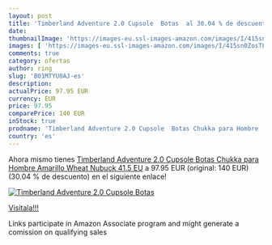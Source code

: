 ```yaml
---
layout: post
title: 'Timberland Adventure 2.0 Cupsole  Botas  al 30.04 % de descuento'
date: 
thumbnailImage: 'https://images-eu.ssl-images-amazon.com/images/I/415sn0ZosTL._SL200_.jpg'
images: [ 'https://images-eu.ssl-images-amazon.com/images/I/415sn0ZosTL._SL200_.jpg' ]
comments: true
category: ofertas
author: ring
slug: 'B01MTYU0AJ-es'
description:
actualPrice: 97.95 EUR
currency: EUR
price: 97.95
comparePrice: 140 EUR
inStock: true
prodname: 'Timberland Adventure 2.0 Cupsole  Botas Chukka para Hombre  Amarillo  Wheat Nubuck   41.5 EU'
country: 'es'
---
```


Ahora mismo tienes [Timberland Adventure 2.0 Cupsole  Botas Chukka para Hombre  Amarillo  Wheat Nubuck   41.5 EU](https://www.amazon.es/dp/B01MTYU0AJ/?tag=tolees-21) a 97.95 EUR (original: 140 EUR) (30.04 %  de descuento) en el siguiente enlace!

[![Timberland Adventure 2.0 Cupsole  Botas ](https://images-eu.ssl-images-amazon.com/images/I/415sn0ZosTL._SL200_.jpg)](https://www.amazon.es/dp/B01MTYU0AJ/?tag=tolees-21)

[Visítala!!!](https://www.amazon.es/dp/B01MTYU0AJ/?tag=tolees-21)

Links participate in Amazon Associate program and might generate a comission on qualifying sales

